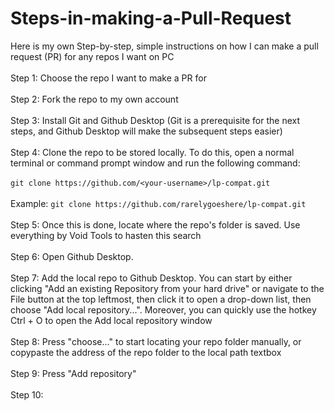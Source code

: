 # Steps-in-making-a-Pull-Request<br>
Here is my own Step-by-step, simple instructions on how I can make a pull request (PR) for any repos I want on PC<br><br>
Step 1: Choose the repo I want to make a PR for<br><br>
Step 2: Fork the repo to my own account<br><br>
Step 3: Install Git and Github Desktop (Git is a prerequisite for the next steps, and Github Desktop will make the subsequent steps easier)<br><br> 
Step 4: Clone the repo to be stored locally. To do this, open a normal terminal or command prompt window and run the following command:<br><br>
```git clone https://github.com/<your-username>/lp-compat.git```<br><br>
Example: ```git clone https://github.com/rarelygoeshere/lp-compat.git```<br><br>
Step 5: Once this is done, locate where the repo's folder is saved. Use everything by Void Tools to hasten this search<br><br>
Step 6: Open Github Desktop.<br><br>
Step 7: Add the local repo to Github Desktop. You can start by either clicking "Add an existing Repository from your hard drive" or navigate to the File button at the top leftmost, then click it to open a drop-down list, then choose "Add local repository...". Moreover, you can quickly use the hotkey Ctrl + O to open the Add local repository window<br><br>
Step 8: Press "choose..." to start locating your repo folder manually, or copypaste the address of the repo folder to the local path textbox<br><br>
Step 9: Press "Add repository"<br><br>
Step 10: 
